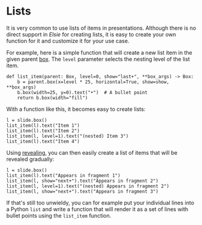 # Lists
It is very common to use lists of items in presentations. Although there is no direct
support in *Elsie* for creating lists, it is easy to create your own function for it
and customize it for your use case.

For example, here is a simple function that will create a new list item in the given
parent [box](../userguide/layout.md). The `level` parameter selects the nesting level of the list
item.

```elsie,type=lib
def list_item(parent: Box, level=0, show="last+", **box_args) -> Box:
    b = parent.box(x=level * 25, horizontal=True, show=show, **box_args)
    b.box(width=25, y=0).text("•")  # A bullet point
    return b.box(width="fill")
```

With a function like this, it becomes easy to create lists:
```elsie,width=400,height=200
l = slide.box()
list_item(l).text("Item 1")
list_item(l).text("Item 2")
list_item(l, level=1).text("(nested) Item 3")
list_item(l).text("Item 4")
```

Using [revealing](../userguide/revealing.md), you can then easily create a list of items that will
be revealed gradually:
```elsie,width=500,height=200
l = slide.box()
list_item(l).text("Appears in fragment 1")
list_item(l, show="next+").text("Appears in fragment 2")
list_item(l, level=1).text("(nested) Appears in fragment 2")
list_item(l, show="next+").text("Appears in fragment 3")
```

If that's still too unwieldy, you can for example put your individual lines into a Python `list`
and write a function that will render it as a set of lines with bullet points using the `list_item`
function.
